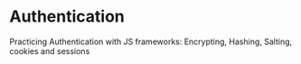 # Authentication
Practicing Authentication with JS frameworks: Encrypting, Hashing, Salting, cookies and sessions
